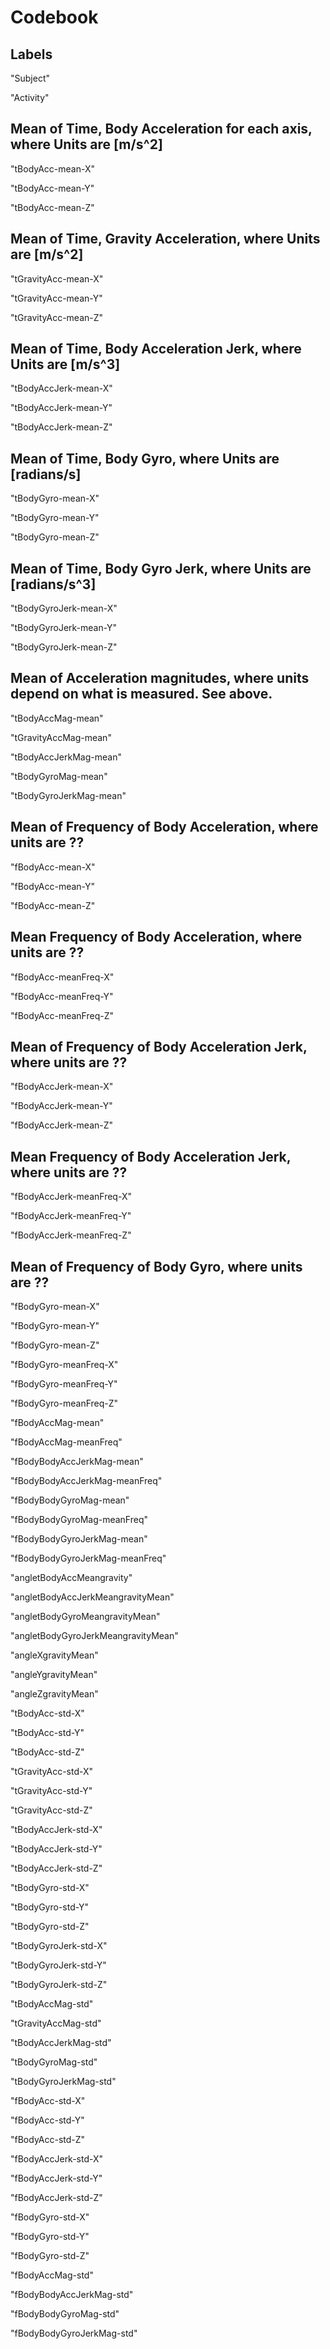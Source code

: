# Codebook

## Labels

"Subject"

"Activity"

## Mean of Time, Body Acceleration for each axis, where Units are [m/s^2]

"tBodyAcc-mean-X"

"tBodyAcc-mean-Y"

"tBodyAcc-mean-Z"

## Mean of Time, Gravity Acceleration, where Units are [m/s^2]

"tGravityAcc-mean-X"

"tGravityAcc-mean-Y"

"tGravityAcc-mean-Z"

## Mean of Time, Body Acceleration Jerk, where Units are [m/s^3]

"tBodyAccJerk-mean-X"

"tBodyAccJerk-mean-Y"

"tBodyAccJerk-mean-Z"

## Mean of Time, Body Gyro, where Units are [radians/s]

"tBodyGyro-mean-X"

"tBodyGyro-mean-Y"

"tBodyGyro-mean-Z"

## Mean of Time, Body Gyro Jerk, where Units are [radians/s^3]

"tBodyGyroJerk-mean-X"

"tBodyGyroJerk-mean-Y"

"tBodyGyroJerk-mean-Z"

## Mean of Acceleration magnitudes, where units depend on what is measured.  See above.

"tBodyAccMag-mean"

"tGravityAccMag-mean"

"tBodyAccJerkMag-mean"

"tBodyGyroMag-mean"

"tBodyGyroJerkMag-mean"

## Mean of Frequency of Body Acceleration, where units are ??

"fBodyAcc-mean-X"

"fBodyAcc-mean-Y"

"fBodyAcc-mean-Z"

## Mean Frequency of Body Acceleration, where units are ??

"fBodyAcc-meanFreq-X"

"fBodyAcc-meanFreq-Y"

"fBodyAcc-meanFreq-Z"

## Mean of Frequency of Body Acceleration Jerk, where units are ?? 

"fBodyAccJerk-mean-X"

"fBodyAccJerk-mean-Y"

"fBodyAccJerk-mean-Z"

## Mean Frequency of Body Acceleration Jerk, where units are ??

"fBodyAccJerk-meanFreq-X"

"fBodyAccJerk-meanFreq-Y"

"fBodyAccJerk-meanFreq-Z"

## Mean of Frequency of Body Gyro, where units are ??

"fBodyGyro-mean-X"

"fBodyGyro-mean-Y"

"fBodyGyro-mean-Z"

"fBodyGyro-meanFreq-X"

"fBodyGyro-meanFreq-Y"

"fBodyGyro-meanFreq-Z"

"fBodyAccMag-mean"

"fBodyAccMag-meanFreq"

"fBodyBodyAccJerkMag-mean"

"fBodyBodyAccJerkMag-meanFreq"

"fBodyBodyGyroMag-mean"

"fBodyBodyGyroMag-meanFreq"

"fBodyBodyGyroJerkMag-mean"

"fBodyBodyGyroJerkMag-meanFreq"

"angletBodyAccMeangravity"

"angletBodyAccJerkMeangravityMean"

"angletBodyGyroMeangravityMean"

"angletBodyGyroJerkMeangravityMean"

"angleXgravityMean"

"angleYgravityMean"

"angleZgravityMean"

"tBodyAcc-std-X"

"tBodyAcc-std-Y"

"tBodyAcc-std-Z"

"tGravityAcc-std-X"

"tGravityAcc-std-Y"

"tGravityAcc-std-Z"

"tBodyAccJerk-std-X"

"tBodyAccJerk-std-Y"

"tBodyAccJerk-std-Z"

"tBodyGyro-std-X"

"tBodyGyro-std-Y"

"tBodyGyro-std-Z"

"tBodyGyroJerk-std-X"

"tBodyGyroJerk-std-Y"

"tBodyGyroJerk-std-Z"

"tBodyAccMag-std"

"tGravityAccMag-std"

"tBodyAccJerkMag-std"

"tBodyGyroMag-std"

"tBodyGyroJerkMag-std"

"fBodyAcc-std-X"

"fBodyAcc-std-Y"

"fBodyAcc-std-Z"

"fBodyAccJerk-std-X"

"fBodyAccJerk-std-Y"

"fBodyAccJerk-std-Z"

"fBodyGyro-std-X"

"fBodyGyro-std-Y"

"fBodyGyro-std-Z"

"fBodyAccMag-std"

"fBodyBodyAccJerkMag-std"

"fBodyBodyGyroMag-std"

"fBodyBodyGyroJerkMag-std"

